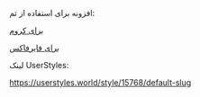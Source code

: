 <p>
افزونه برای استفاده از تم:
  
  <a href="https://chromewebstore.google.com/detail/stylus/clngdbkpkpeebahjckkjfobafhncgmne">برای کروم</a>
  
  <a href="https://addons.mozilla.org/en-US/firefox/addon/styl-us/">برای فایرفاکس</a>
</p>

<p>
  لینک UserStyles:

  https://userstyles.world/style/15768/default-slug
</p>
